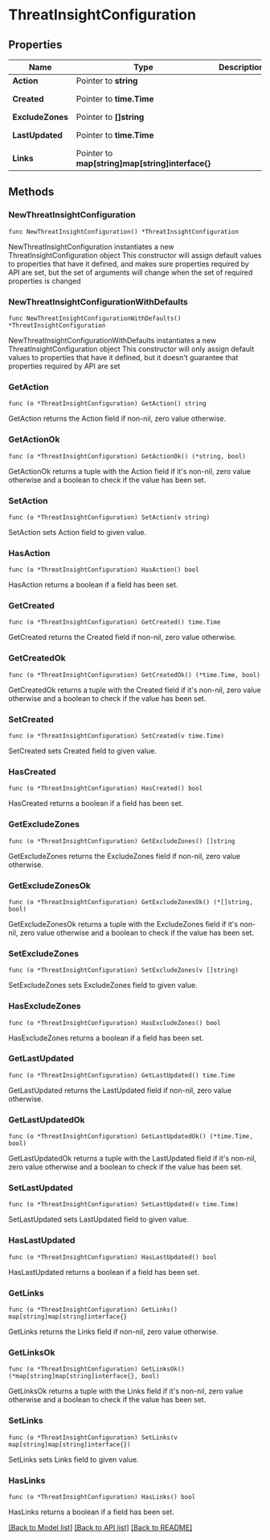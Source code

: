 # ThreatInsightConfiguration

## Properties

Name | Type | Description | Notes
------------ | ------------- | ------------- | -------------
**Action** | Pointer to **string** |  | [optional] 
**Created** | Pointer to **time.Time** |  | [optional] [readonly] 
**ExcludeZones** | Pointer to **[]string** |  | [optional] 
**LastUpdated** | Pointer to **time.Time** |  | [optional] [readonly] 
**Links** | Pointer to **map[string]map[string]interface{}** |  | [optional] [readonly] 

## Methods

### NewThreatInsightConfiguration

`func NewThreatInsightConfiguration() *ThreatInsightConfiguration`

NewThreatInsightConfiguration instantiates a new ThreatInsightConfiguration object
This constructor will assign default values to properties that have it defined,
and makes sure properties required by API are set, but the set of arguments
will change when the set of required properties is changed

### NewThreatInsightConfigurationWithDefaults

`func NewThreatInsightConfigurationWithDefaults() *ThreatInsightConfiguration`

NewThreatInsightConfigurationWithDefaults instantiates a new ThreatInsightConfiguration object
This constructor will only assign default values to properties that have it defined,
but it doesn't guarantee that properties required by API are set

### GetAction

`func (o *ThreatInsightConfiguration) GetAction() string`

GetAction returns the Action field if non-nil, zero value otherwise.

### GetActionOk

`func (o *ThreatInsightConfiguration) GetActionOk() (*string, bool)`

GetActionOk returns a tuple with the Action field if it's non-nil, zero value otherwise
and a boolean to check if the value has been set.

### SetAction

`func (o *ThreatInsightConfiguration) SetAction(v string)`

SetAction sets Action field to given value.

### HasAction

`func (o *ThreatInsightConfiguration) HasAction() bool`

HasAction returns a boolean if a field has been set.

### GetCreated

`func (o *ThreatInsightConfiguration) GetCreated() time.Time`

GetCreated returns the Created field if non-nil, zero value otherwise.

### GetCreatedOk

`func (o *ThreatInsightConfiguration) GetCreatedOk() (*time.Time, bool)`

GetCreatedOk returns a tuple with the Created field if it's non-nil, zero value otherwise
and a boolean to check if the value has been set.

### SetCreated

`func (o *ThreatInsightConfiguration) SetCreated(v time.Time)`

SetCreated sets Created field to given value.

### HasCreated

`func (o *ThreatInsightConfiguration) HasCreated() bool`

HasCreated returns a boolean if a field has been set.

### GetExcludeZones

`func (o *ThreatInsightConfiguration) GetExcludeZones() []string`

GetExcludeZones returns the ExcludeZones field if non-nil, zero value otherwise.

### GetExcludeZonesOk

`func (o *ThreatInsightConfiguration) GetExcludeZonesOk() (*[]string, bool)`

GetExcludeZonesOk returns a tuple with the ExcludeZones field if it's non-nil, zero value otherwise
and a boolean to check if the value has been set.

### SetExcludeZones

`func (o *ThreatInsightConfiguration) SetExcludeZones(v []string)`

SetExcludeZones sets ExcludeZones field to given value.

### HasExcludeZones

`func (o *ThreatInsightConfiguration) HasExcludeZones() bool`

HasExcludeZones returns a boolean if a field has been set.

### GetLastUpdated

`func (o *ThreatInsightConfiguration) GetLastUpdated() time.Time`

GetLastUpdated returns the LastUpdated field if non-nil, zero value otherwise.

### GetLastUpdatedOk

`func (o *ThreatInsightConfiguration) GetLastUpdatedOk() (*time.Time, bool)`

GetLastUpdatedOk returns a tuple with the LastUpdated field if it's non-nil, zero value otherwise
and a boolean to check if the value has been set.

### SetLastUpdated

`func (o *ThreatInsightConfiguration) SetLastUpdated(v time.Time)`

SetLastUpdated sets LastUpdated field to given value.

### HasLastUpdated

`func (o *ThreatInsightConfiguration) HasLastUpdated() bool`

HasLastUpdated returns a boolean if a field has been set.

### GetLinks

`func (o *ThreatInsightConfiguration) GetLinks() map[string]map[string]interface{}`

GetLinks returns the Links field if non-nil, zero value otherwise.

### GetLinksOk

`func (o *ThreatInsightConfiguration) GetLinksOk() (*map[string]map[string]interface{}, bool)`

GetLinksOk returns a tuple with the Links field if it's non-nil, zero value otherwise
and a boolean to check if the value has been set.

### SetLinks

`func (o *ThreatInsightConfiguration) SetLinks(v map[string]map[string]interface{})`

SetLinks sets Links field to given value.

### HasLinks

`func (o *ThreatInsightConfiguration) HasLinks() bool`

HasLinks returns a boolean if a field has been set.


[[Back to Model list]](../README.md#documentation-for-models) [[Back to API list]](../README.md#documentation-for-api-endpoints) [[Back to README]](../README.md)


